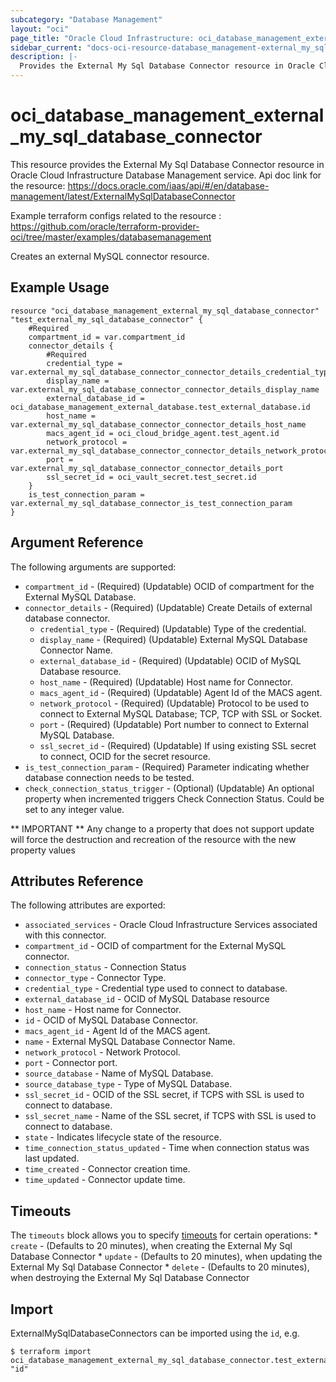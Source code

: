 ```yaml
---
subcategory: "Database Management"
layout: "oci"
page_title: "Oracle Cloud Infrastructure: oci_database_management_external_my_sql_database_connector"
sidebar_current: "docs-oci-resource-database_management-external_my_sql_database_connector"
description: |-
  Provides the External My Sql Database Connector resource in Oracle Cloud Infrastructure Database Management service
---
```


# oci_database_management_external_my_sql_database_connector
This resource provides the External My Sql Database Connector resource in Oracle Cloud Infrastructure Database Management service.
Api doc link for the resource: https://docs.oracle.com/iaas/api/#/en/database-management/latest/ExternalMySqlDatabaseConnector

Example terraform configs related to the resource : https://github.com/oracle/terraform-provider-oci/tree/master/examples/databasemanagement

Creates an external MySQL connector resource.


## Example Usage

```hcl
resource "oci_database_management_external_my_sql_database_connector" "test_external_my_sql_database_connector" {
	#Required
	compartment_id = var.compartment_id
	connector_details {
		#Required
		credential_type = var.external_my_sql_database_connector_connector_details_credential_type
		display_name = var.external_my_sql_database_connector_connector_details_display_name
		external_database_id = oci_database_management_external_database.test_external_database.id
		host_name = var.external_my_sql_database_connector_connector_details_host_name
		macs_agent_id = oci_cloud_bridge_agent.test_agent.id
		network_protocol = var.external_my_sql_database_connector_connector_details_network_protocol
		port = var.external_my_sql_database_connector_connector_details_port
		ssl_secret_id = oci_vault_secret.test_secret.id
	}
	is_test_connection_param = var.external_my_sql_database_connector_is_test_connection_param
}
```

## Argument Reference

The following arguments are supported:

* `compartment_id` - (Required) (Updatable) OCID of compartment for the External MySQL Database.
* `connector_details` - (Required) (Updatable) Create Details of external database connector.
	* `credential_type` - (Required) (Updatable) Type of the credential.
	* `display_name` - (Required) (Updatable) External MySQL Database Connector Name.
	* `external_database_id` - (Required) (Updatable) OCID of MySQL Database resource.
	* `host_name` - (Required) (Updatable) Host name for Connector.
	* `macs_agent_id` - (Required) (Updatable) Agent Id of the MACS agent.
	* `network_protocol` - (Required) (Updatable) Protocol to be used to connect to External MySQL Database; TCP, TCP with SSL or Socket.
	* `port` - (Required) (Updatable) Port number to connect to External MySQL Database.
	* `ssl_secret_id` - (Required) (Updatable) If using existing SSL secret to connect, OCID for the secret resource.
* `is_test_connection_param` - (Required) Parameter indicating whether database connection needs to be tested.
* `check_connection_status_trigger` - (Optional) (Updatable) An optional property when incremented triggers Check Connection Status. Could be set to any integer value.


** IMPORTANT **
Any change to a property that does not support update will force the destruction and recreation of the resource with the new property values

## Attributes Reference

The following attributes are exported:

* `associated_services` - Oracle Cloud Infrastructure Services associated with this connector.
* `compartment_id` - OCID of compartment for the External MySQL connector.
* `connection_status` - Connection Status
* `connector_type` - Connector Type.
* `credential_type` - Credential type used to connect to database.
* `external_database_id` - OCID of MySQL Database resource
* `host_name` - Host name for Connector.
* `id` - OCID of MySQL Database Connector.
* `macs_agent_id` - Agent Id of the MACS agent.
* `name` - External MySQL Database Connector Name.
* `network_protocol` - Network Protocol.
* `port` - Connector port.
* `source_database` - Name of MySQL Database.
* `source_database_type` - Type of MySQL Database.
* `ssl_secret_id` - OCID of the SSL secret, if TCPS with SSL is used to connect to database.
* `ssl_secret_name` - Name of the SSL secret, if TCPS with SSL is used to connect to database.
* `state` - Indicates lifecycle  state of the resource.
* `time_connection_status_updated` - Time when connection status was last updated.
* `time_created` - Connector creation time.
* `time_updated` - Connector update time.

## Timeouts

The `timeouts` block allows you to specify [timeouts](https://registry.terraform.io/providers/oracle/oci/latest/docs/guides/changing_timeouts) for certain operations:
	* `create` - (Defaults to 20 minutes), when creating the External My Sql Database Connector
	* `update` - (Defaults to 20 minutes), when updating the External My Sql Database Connector
	* `delete` - (Defaults to 20 minutes), when destroying the External My Sql Database Connector


## Import

ExternalMySqlDatabaseConnectors can be imported using the `id`, e.g.

```
$ terraform import oci_database_management_external_my_sql_database_connector.test_external_my_sql_database_connector "id"
```

